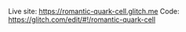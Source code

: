 Live site:
https://romantic-quark-cell.glitch.me
Code:
https://glitch.com/edit/#!/romantic-quark-cell
